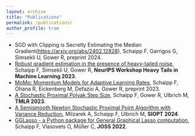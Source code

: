 ```yaml
---
layout: archive
title: "Publications"
permalink: /publications/
author_profile: true
---
```


* SGD with Clipping is Secretly Estimating the Median Gradient(https://arxiv.org/abs/2402.12828), Schaipp F, Garrigos G, Simsekli U, Gower R, preprint 2024.
* [Robust gradient estimation in the presence of heavy-tailed noise](https://openreview.net/forum?id=C6PiH9Fkjd), Schaipp F, Simsekli U, Gower R, **NeurIPS Workshop Heavy Tails in Machine Learning 2023**.
* [MoMo: Momentum Models for Adaptive Learning Rates](https://arxiv.org/abs/2305.07583), Schaipp F, Ohana R, Eickenberg M, Defazio A, Gower R, preprint 2023.
* [A Stochastic Proximal Polyak Step Size](https://openreview.net/forum?id=jWr41htaB3), Schaipp F, Gower R, Ulbrich M, **TMLR 2023**.
* [A Semismooth Newton Stochastic Proximal Point Algorithm with Variance Reduction](https://arxiv.org/abs/2204.00406), Milzarek A, Schaipp F, Ulbrich M, **SIOPT 2024**.
* [GGLasso - a Python package for General Graphical Lasso computation](https://joss.theoj.org/papers/10.21105/joss.03865), Schaipp F, Vlasovets O, Müller C, **JOSS 2022**.

